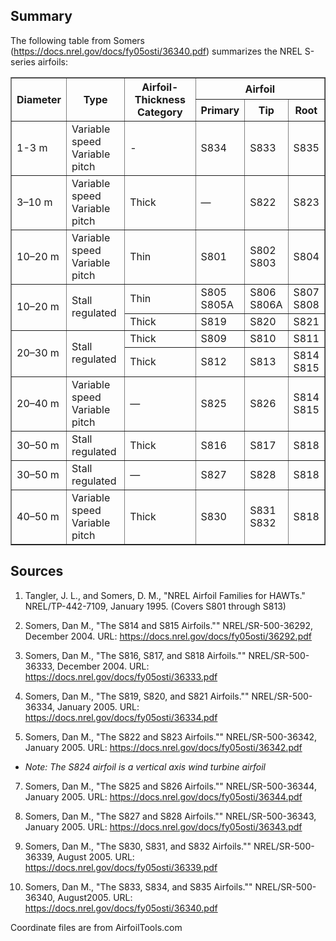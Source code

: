 Summary
-------


The following table from Somers (https://docs.nrel.gov/docs/fy05osti/36340.pdf) summarizes the NREL S-series airfoils:

<table border="1">
  <thead>
    <tr>
      <th rowspan="2">Diameter</th>
      <th rowspan="2">Type</th>
      <th rowspan="2">Airfoil-Thickness Category</th>
      <th colspan="3">Airfoil</th>
    </tr>
    <tr>
      <th>Primary</th>
      <th>Tip</th>
      <th>Root</th>
    </tr>
  </thead>
  <tbody>
    <tr>
      <td>1-3 m</td>
      <td>Variable speed<br>Variable pitch</td>
      <td>-</td>
      <td>S834</td>
      <td>S833</td>
      <td>S835</td>
    </tr>
    <tr>
      <td>3–10 m</td>
      <td>Variable speed<br>Variable pitch</td>
      <td>Thick</td>
      <td>—</td>
      <td>S822</td>
      <td>S823</td>
    </tr>
    <tr>
      <td>10–20 m</td>
      <td>Variable speed<br>Variable pitch</td>
      <td>Thin</td>
      <td>S801</td>
      <td>S802<br>S803</td>
      <td>S804</td>
    </tr>
    <tr>
      <td rowspan="2">10–20 m</td>
      <td rowspan="2">Stall regulated</td>
      <td>Thin</td>
      <td>S805<br>S805A</td>
      <td>S806<br>S806A</td>
      <td>S807<br>S808</td>
    </tr>
    <tr>
      <td>Thick</td>
      <td>S819</td>
      <td>S820</td>
      <td>S821</td>
    </tr>
    <tr>
      <td rowspan="2">20–30 m</td>
      <td rowspan="2">Stall regulated</td>
      <td>Thick</td>
      <td>S809</td>
      <td>S810</td>
      <td>S811</td>
    </tr>
    <tr>
      <td>Thick</td>
      <td>S812</td>
      <td>S813</td>
      <td>S814<br>S815</td>
    </tr>
    <tr>
      <td>20–40 m</td>
      <td>Variable speed<br>Variable pitch</td>
      <td>—</td>
      <td>S825</td>
      <td>S826</td>
      <td>S814<br>S815</td>
    </tr>
    <tr>
      <td>30–50 m</td>
      <td>Stall regulated</td>
      <td>Thick</td>
      <td>S816</td>
      <td>S817</td>
      <td>S818</td>
    </tr>
    <tr>
      <td>30–50 m</td>
      <td>Stall regulated</td>
      <td>—</td>
      <td>S827</td>
      <td>S828</td>
      <td>S818</td>
    </tr>
    <tr>
      <td>40–50 m</td>
      <td>Variable speed<br>Variable pitch</td>
      <td>Thick</td>
      <td>S830</td>
      <td>S831<br>S832</td>
      <td>S818</td>
    </tr>
  </tbody>
</table>


Sources
-------

1. Tangler, J. L., and Somers, D. M., "NREL Airfoil Families for HAWTs."  NREL/TP-442-7109, January 1995. (Covers S801 through S813)

2. Somers, Dan M., "The S814 and S815 Airfoils."" NREL/SR-500-36292, December 2004. URL: https://docs.nrel.gov/docs/fy05osti/36292.pdf

3. Somers, Dan M., "The S816, S817, and S818 Airfoils."" NREL/SR-500-36333, December 2004. URL: https://docs.nrel.gov/docs/fy05osti/36333.pdf

4. Somers, Dan M., "The S819, S820, and S821 Airfoils."" NREL/SR-500-36334, January 2005. URL: https://docs.nrel.gov/docs/fy05osti/36334.pdf

5. Somers, Dan M., "The S822 and S823 Airfoils."" NREL/SR-500-36342, January 2005. URL: https://docs.nrel.gov/docs/fy05osti/36342.pdf

- *Note: The S824 airfoil is a vertical axis wind turbine airfoil*

7. Somers, Dan M., "The S825 and S826 Airfoils."" NREL/SR-500-36344, January 2005. URL: https://docs.nrel.gov/docs/fy05osti/36344.pdf

8. Somers, Dan M., "The S827 and S828 Airfoils."" NREL/SR-500-36343, January 2005. URL: https://docs.nrel.gov/docs/fy05osti/36343.pdf

9. Somers, Dan M., "The S830, S831, and S832 Airfoils."" NREL/SR-500-36339, August 2005. URL: https://docs.nrel.gov/docs/fy05osti/36339.pdf

10. Somers, Dan M., "The S833, S834, and S835 Airfoils."" NREL/SR-500-36340, August2005. URL: https://docs.nrel.gov/docs/fy05osti/36340.pdf


Coordinate files are from AirfoilTools.com





